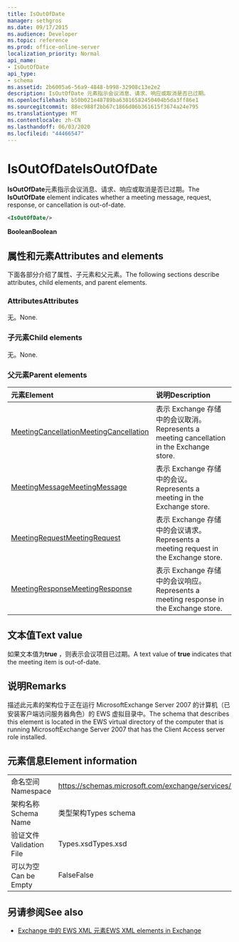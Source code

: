 ```yaml
---
title: IsOutOfDate
manager: sethgros
ms.date: 09/17/2015
ms.audience: Developer
ms.topic: reference
ms.prod: office-online-server
localization_priority: Normal
api_name:
- IsOutOfDate
api_type:
- schema
ms.assetid: 2b6005a6-56a9-4848-b998-32908c13e2e2
description: IsOutOfDate 元素指示会议消息、请求、响应或取消是否已过期。
ms.openlocfilehash: b50b021e48789ba63016582450404b5da3ff86e1
ms.sourcegitcommit: 88ec988f2bb67c1866d06b361615f3674a24e795
ms.translationtype: MT
ms.contentlocale: zh-CN
ms.lasthandoff: 06/03/2020
ms.locfileid: "44466547"
---
```

# <a name="isoutofdate"></a><span data-ttu-id="513c2-103">IsOutOfDate</span><span class="sxs-lookup"><span data-stu-id="513c2-103">IsOutOfDate</span></span>

<span data-ttu-id="513c2-104">**IsOutOfDate**元素指示会议消息、请求、响应或取消是否已过期。</span><span class="sxs-lookup"><span data-stu-id="513c2-104">The **IsOutOfDate** element indicates whether a meeting message, request, response, or cancellation is out-of-date.</span></span> 
  
```xml
<IsOutOfDate/>
```

 <span data-ttu-id="513c2-105">**Boolean**</span><span class="sxs-lookup"><span data-stu-id="513c2-105">**Boolean**</span></span>
## <a name="attributes-and-elements"></a><span data-ttu-id="513c2-106">属性和元素</span><span class="sxs-lookup"><span data-stu-id="513c2-106">Attributes and elements</span></span>

<span data-ttu-id="513c2-107">下面各部分介绍了属性、子元素和父元素。</span><span class="sxs-lookup"><span data-stu-id="513c2-107">The following sections describe attributes, child elements, and parent elements.</span></span>
  
### <a name="attributes"></a><span data-ttu-id="513c2-108">Attributes</span><span class="sxs-lookup"><span data-stu-id="513c2-108">Attributes</span></span>

<span data-ttu-id="513c2-109">无。</span><span class="sxs-lookup"><span data-stu-id="513c2-109">None.</span></span>
  
### <a name="child-elements"></a><span data-ttu-id="513c2-110">子元素</span><span class="sxs-lookup"><span data-stu-id="513c2-110">Child elements</span></span>

<span data-ttu-id="513c2-111">无。</span><span class="sxs-lookup"><span data-stu-id="513c2-111">None.</span></span>
  
### <a name="parent-elements"></a><span data-ttu-id="513c2-112">父元素</span><span class="sxs-lookup"><span data-stu-id="513c2-112">Parent elements</span></span>

|<span data-ttu-id="513c2-113">**元素**</span><span class="sxs-lookup"><span data-stu-id="513c2-113">**Element**</span></span>|<span data-ttu-id="513c2-114">**说明**</span><span class="sxs-lookup"><span data-stu-id="513c2-114">**Description**</span></span>|
|:-----|:-----|
|[<span data-ttu-id="513c2-115">MeetingCancellation</span><span class="sxs-lookup"><span data-stu-id="513c2-115">MeetingCancellation</span></span>](meetingcancellation.md) <br/> |<span data-ttu-id="513c2-116">表示 Exchange 存储中的会议取消。</span><span class="sxs-lookup"><span data-stu-id="513c2-116">Represents a meeting cancellation in the Exchange store.</span></span>  <br/> |
|[<span data-ttu-id="513c2-117">MeetingMessage</span><span class="sxs-lookup"><span data-stu-id="513c2-117">MeetingMessage</span></span>](meetingmessage.md) <br/> |<span data-ttu-id="513c2-118">表示 Exchange 存储中的会议。</span><span class="sxs-lookup"><span data-stu-id="513c2-118">Represents a meeting in the Exchange store.</span></span>  <br/> |
|[<span data-ttu-id="513c2-119">MeetingRequest</span><span class="sxs-lookup"><span data-stu-id="513c2-119">MeetingRequest</span></span>](meetingrequest.md) <br/> |<span data-ttu-id="513c2-120">表示 Exchange 存储中的会议请求。</span><span class="sxs-lookup"><span data-stu-id="513c2-120">Represents a meeting request in the Exchange store.</span></span>  <br/> |
|[<span data-ttu-id="513c2-121">MeetingResponse</span><span class="sxs-lookup"><span data-stu-id="513c2-121">MeetingResponse</span></span>](meetingresponse.md) <br/> |<span data-ttu-id="513c2-122">表示 Exchange 存储中的会议响应。</span><span class="sxs-lookup"><span data-stu-id="513c2-122">Represents a meeting response in the Exchange store.</span></span>  <br/> |
   
## <a name="text-value"></a><span data-ttu-id="513c2-123">文本值</span><span class="sxs-lookup"><span data-stu-id="513c2-123">Text value</span></span>

<span data-ttu-id="513c2-124">如果文本值为**true** ，则表示会议项目已过期。</span><span class="sxs-lookup"><span data-stu-id="513c2-124">A text value of **true** indicates that the meeting item is out-of-date.</span></span> 
  
## <a name="remarks"></a><span data-ttu-id="513c2-125">说明</span><span class="sxs-lookup"><span data-stu-id="513c2-125">Remarks</span></span>

<span data-ttu-id="513c2-126">描述此元素的架构位于正在运行 MicrosoftExchange Server 2007 的计算机（已安装客户端访问服务器角色）的 EWS 虚拟目录中。</span><span class="sxs-lookup"><span data-stu-id="513c2-126">The schema that describes this element is located in the EWS virtual directory of the computer that is running MicrosoftExchange Server 2007 that has the Client Access server role installed.</span></span>
  
## <a name="element-information"></a><span data-ttu-id="513c2-127">元素信息</span><span class="sxs-lookup"><span data-stu-id="513c2-127">Element information</span></span>

|||
|:-----|:-----|
|<span data-ttu-id="513c2-128">命名空间</span><span class="sxs-lookup"><span data-stu-id="513c2-128">Namespace</span></span>  <br/> |https://schemas.microsoft.com/exchange/services/2006/types  <br/> |
|<span data-ttu-id="513c2-129">架构名称</span><span class="sxs-lookup"><span data-stu-id="513c2-129">Schema Name</span></span>  <br/> |<span data-ttu-id="513c2-130">类型架构</span><span class="sxs-lookup"><span data-stu-id="513c2-130">Types schema</span></span>  <br/> |
|<span data-ttu-id="513c2-131">验证文件</span><span class="sxs-lookup"><span data-stu-id="513c2-131">Validation File</span></span>  <br/> |<span data-ttu-id="513c2-132">Types.xsd</span><span class="sxs-lookup"><span data-stu-id="513c2-132">Types.xsd</span></span>  <br/> |
|<span data-ttu-id="513c2-133">可以为空</span><span class="sxs-lookup"><span data-stu-id="513c2-133">Can be Empty</span></span>  <br/> |<span data-ttu-id="513c2-134">False</span><span class="sxs-lookup"><span data-stu-id="513c2-134">False</span></span>  <br/> |
   
## <a name="see-also"></a><span data-ttu-id="513c2-135">另请参阅</span><span class="sxs-lookup"><span data-stu-id="513c2-135">See also</span></span>



- [<span data-ttu-id="513c2-136">Exchange 中的 EWS XML 元素</span><span class="sxs-lookup"><span data-stu-id="513c2-136">EWS XML elements in Exchange</span></span>](ews-xml-elements-in-exchange.md)

